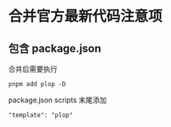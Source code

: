 # 合并官方最新代码注意项

## 包含 package.json

合并后需要执行

```
pnpm add plop -D
```

package.json scripts 末尾添加

```
"template": "plop"
```
